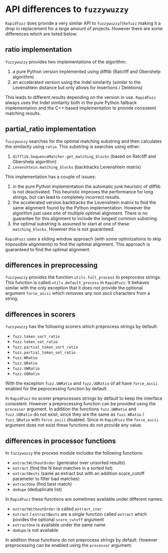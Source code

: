 # API differences to `fuzzywuzzy`

`Rapidfuzz` does provide a very similar API to `fuzzywuzzy`/`thefuzz` making it a drop in replacement for a large amount of projects.
However there are some differences which are listed below:

## ratio implementation

`fuzzywuzzy` provides two implementations of the algorithm:
1) a pure Python version implemented using difflib (Ratcliff and Obershelp algorithm)
2) an accelerated version using the Indel similarity (similar to the Levenshtein distance but only allows for Insertions / Deletions)

This leads to different results depending on the version in use. `RapidFuzz` always uses the Indel similarity both in the pure Python
fallback implementation and the C++ based implementation to provide consistent matching results.

## partial_ratio implementation
`fuzzywuzzy` searches for the optimal matching substring and then calculates the similarity using `ratio`. This substring is searches using either:
1) `difflib.SequenceMatcher.get_matching_blocks` (based on Ratcliff and Obershelp algorithm)
2) `Levenshtein.matching_blocks` (backtracks Levenshtein matrix)

This implementation has a couple of issues:
1) in the pure Python implementation the automatic junk heuristic of difflib is not deactivated. This heuristic improves the performance for long strings,
but can lead to completely incorrect results.
2) the accelerated version backtracks the Levenshtein matrix to find the same alignment found by the Python implementation. However the algorithm just uses
one of multiple optimal alignment. There is no guarantee for this alignment to include the longest common substring.
3) the optimal substring is assumed to start at one of these `matching_blocks`. However this is not guaranteed.

`RapidFuzz` uses a sliding window approach (with some optimizations to skip impossible alignments) to find the optimal alignment. This approach is guaranteed
to find the optimal alignment.

## differences in preprocessing

`fuzzywuzzy` provides the function `utils.full_process` to preprocess strings. This function is called `utils.default_process` in `RapidFuzz`. It behaves similar with the only exception
that it does not provide the optional argument `force_ascii` which removes any non ascii characters from a string.

## differences in scorers

`fuzzywuzzy` has the following scorers which preprocess strings by default:
- `fuzz.token_sort_ratio`
- `fuzz.token_set_ratio`
- `fuzz.partial_token_sort_ratio`
- `fuzz.partial_token_set_ratio`
- `fuzz.WRatio`
- `fuzz.QRatio`
- `fuzz.UWRatio`
- `fuzz.UQRatio`

With the exception `fuzz.UWRatio` and `fuzz.UQRatio` of all have `force_ascii` enabled for the peprocessing function by default.

In `RapidFuzz` no scorer preprocesses strings by default to keep the interface consistent. However a preprocessing function can be provided using the `processor` argument. In addition the functions `fuzz.UWRatio` and `fuzz.UQRatio` do not exist, since they are the same as  `fuzz.WRatio` / `fuzz.QRatio` with `force_ascii` disabled. Since in `RapidFuzz` the `force_ascii` argument does not exist these functions do not provide any value.

## differences in processor functions

In `fuzzywuzzy` the process module includes the following functions:
- `extractWithoutOrder` (generator over unsorted results)
- `extract` (find the N best matches in a sorted list)
- `extractBests` (same as extract but with an addition score_cutoff parameter to filter bad matches)
- `extractOne` (find best match)
- `dedupe` (deduplicate list)

In `RapidFuzz` these functions are sometimes available under different names:
- `extractWithoutOrder` is called `extract_iter`
- `extract` / `extractBests` are a single function called `extract` which povides the optional `score_cutoff` argument
- `extractOne` is available under the same name
- `dedupe` is not available

In addition these functions do not preprocess strings by default. However preprocessing can be enabled using the `processor` argument.
